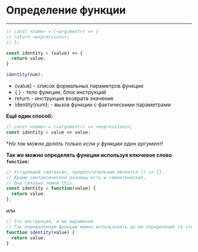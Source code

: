 # Определение функции
---

```js
// const <name> = (<argument>) => {
// return <expressions>;
// };

const identity = (value) => {
  return value;
}

identity(num);
```
* (value) - список формальных параметров функции
* { } - тело функции, блок инструкций
* return - инструкция возврата значения
* identity(num); - вызов функции с фактическими параметрами

**Ещё один способ:**

```js
// const <name> = (<argument>) => <expressions>;
const identity = value => value;
```
**Но так можно делать только если у функции один аргумент!*

**Так же можно определять функции используя ключевое слово `function`:**

```js
// Устаревший синтаксис, предпочтительным является () => {}.
// Кроме синтаксической разницы есть и семантическая.
// Она связана темой this.
const identity = function(value) {
  return value;
};
```
или

```js
// Это инструкция, а не выражение.
// Так определенную функцию можно использовать до ее определения (в этом же файле).
function identity(value) {
  return value;
}
```